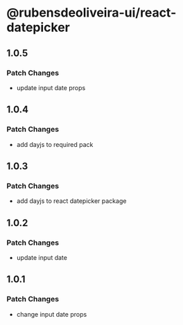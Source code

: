 # @rubensdeoliveira-ui/react-datepicker

## 1.0.5

### Patch Changes

- update input date props

## 1.0.4

### Patch Changes

- add dayjs to required pack

## 1.0.3

### Patch Changes

- add dayjs to react datepicker package

## 1.0.2

### Patch Changes

- update input date

## 1.0.1

### Patch Changes

- change input date props
